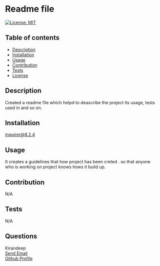 # Readme file
  [![License: MIT](https://img.shields.io/badge/License-MIT-yellow.svg)](https://opensource.org/licenses/MIT)
  ## Table of contents
  * [Description](#description)
  * [Installation](#installation)
  * [Usage](#usage)
  * [Contribution](#contribution)
  * [Tests](#tests)
  * [License](#license)
  ## Description
  Created a readme file which helpd to deascribe the project its usage, tests used in and so on.
  ## Installation
  inquirer@8.2.4
  ## Usage
  It creates a guidelines that how project has been creted . so that anyone who is working on project knows hows it build up.
  ## Contribution
  N/A
  ## Tests
  N/A
  ## Questions
  Kirandeep
  <br>
  <a href="mailto:Gmail">Send Email</a>
   <br>
   <a href="https://github.com/MK0999">Github Profile</a>
  

